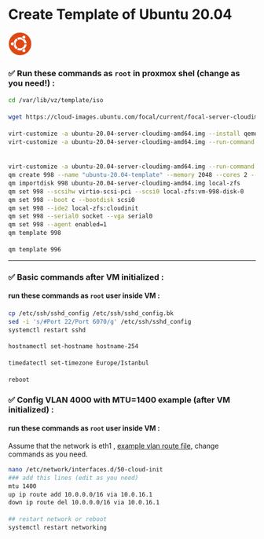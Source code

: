 # Create Template of Ubuntu 20.04
<img src="https://raw.githubusercontent.com/ariadata/proxmox-templates-helpers/main/static/icons/ubuntu.png" alt="Ubuntu on Proxmox" height="48" />

### ✅ Run these commands as `root` in proxmox shel (change as you need!) :
```sh
cd /var/lib/vz/template/iso

wget https://cloud-images.ubuntu.com/focal/current/focal-server-cloudimg-amd64.img

virt-customize -a ubuntu-20.04-server-cloudimg-amd64.img --install qemu-guest-agent,nano,sudo,rsync
virt-customize -a ubuntu-20.04-server-cloudimg-amd64.img --run-command "sed -i 's/.*PasswordAuthentication.*/PasswordAuthentication yes/g' /etc/ssh/sshd_config"


virt-customize -a ubuntu-20.04-server-cloudimg-amd64.img --run-command "echo 'PermitRootLogin yes' >> /etc/ssh/sshd_config"
qm create 998 --name "ubuntu-20.04-template" --memory 2048 --cores 2 --net0 virtio,bridge=vmbr1
qm importdisk 998 ubuntu-20.04-server-cloudimg-amd64.img local-zfs
qm set 998 --scsihw virtio-scsi-pci --scsi0 local-zfs:vm-998-disk-0
qm set 998 --boot c --bootdisk scsi0
qm set 998 --ide2 local-zfs:cloudinit
qm set 998 --serial0 socket --vga serial0
qm set 998 --agent enabled=1
qm template 998

qm template 996

```
---

### ✅ Basic commands after VM initialized :
#### run these commands as `root` user inside VM :
```sh
cp /etc/ssh/sshd_config /etc/ssh/sshd_config.bk
sed -i 's/#Port 22/Port 6070/g' /etc/ssh/sshd_config
systemctl restart sshd

hostnamectl set-hostname hostname-254

timedatectl set-timezone Europe/Istanbul

reboot

```

### ✅ Config VLAN 4000 with MTU=1400 example (after VM initialized) :
#### run these commands as `root` user inside VM :

Assume that the network is eth1 , [example vlan route file](https://github.com/ariadata/proxmox-templates-helpers/blob/main/static/), change commands as you need.

```sh
nano /etc/network/interfaces.d/50-cloud-init
### add this lines (edit as you need)
mtu 1400
up ip route add 10.0.0.0/16 via 10.0.16.1
down ip route del 10.0.0.0/16 via 10.0.16.1

## restart network or reboot
systemctl restart networking

```